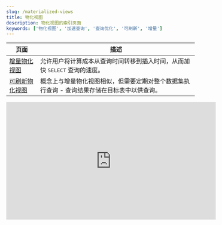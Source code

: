 ```yaml
---
slug: /materialized-views
title: 物化视图
description: 物化视图的索引页面
keywords: ['物化视图', '加速查询', '查询优化', '可刷新', '增量']
---
```


| 页面                                                                                              | 描述                                                                                                                                                                                          |
|--------------------------------------------------------------------------------------------------|-----------------------------------------------------------------------------------------------------------------------------------------------------------------------------------------------|
| [增量物化视图](/materialized-view/incremental-materialized-view)       | 允许用户将计算成本从查询时间转移到插入时间，从而加快 `SELECT` 查询的速度。                                                                                                                        |
| [可刷新物化视图](/materialized-view/refreshable-materialized-view) | 概念上与增量物化视图相似，但需要定期对整个数据集执行查询 - 查询结果存储在目标表中以供查询。                                                                                                    |


<iframe width="560" height="315" src="https://www.youtube.com/embed/-A3EtQgDn_0?si=TBiN_E80BKZ0DPpd" title="YouTube 视频播放器" frameborder="0" allow="accelerometer; autoplay; clipboard-write; encrypted-media; gyroscope; picture-in-picture; web-share" referrerpolicy="strict-origin-when-cross-origin" allowfullscreen></iframe>
